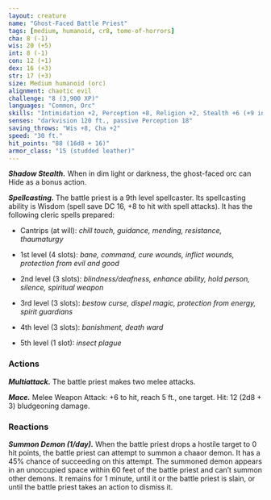 ```yaml
---
layout: creature
name: "Ghost-Faced Battle Priest"
tags: [medium, humanoid, cr8, tome-of-horrors]
cha: 8 (-1)
wis: 20 (+5)
int: 8 (-1)
con: 12 (+1)
dex: 16 (+3)
str: 17 (+3)
size: Medium humanoid (orc)
alignment: chaotic evil
challenge: "8 (3,900 XP)"
languages: "Common, Orc"
skills: "Intimidation +2, Perception +8, Religion +2, Stealth +6 (+9 in dim light or darkness)"
senses: "darkvision 120 ft., passive Perception 18"
saving_throws: "Wis +8, Cha +2"
speed: "30 ft."
hit_points: "88 (16d8 + 16)"
armor_class: "15 (studded leather)"
---
```


***Shadow Stealth.*** When in dim light or darkness, the ghost-faced orc can
Hide as a bonus action.

***Spellcasting.*** The battle priest is a 9th level spellcaster. Its spellcasting
ability is Wisdom (spell save DC 16, +8 to hit with spell attacks). It has
the following cleric spells prepared:

* Cantrips (at will): <i>chill touch, guidance, mending, resistance, thaumaturgy</i>

* 1st level (4 slots): <i>bane, command, cure wounds, inflict wounds, protection from evil and good</i>

* 2nd level (3 slots): <i>blindness/deafness, enhance ability, hold person, silence, spiritual weapon</i>

* 3rd level (3 slots): <i>bestow curse, dispel magic, protection from energy, spirit guardians</i>

* 4th level (3 slots): <i>banishment, death ward</i>

* 5th level (1 slot): <i>insect plague</i>

### Actions

***Multiattack.*** The battle priest makes two melee attacks.

***Mace.*** Melee Weapon Attack: +6 to hit, reach 5 ft., one target. Hit: 12
(2d8 + 3) bludgeoning damage.

### Reactions

***Summon Demon (1/day).*** When the battle priest drops a hostile target
to 0 hit points, the battle priest can attempt to summon a chaaor demon. It
has a 45% chance of succeeding on this attempt. The summoned demon
appears in an unoccupied space within 60 feet of the battle priest and can’t
summon other demons. It remains for 1 minute, until it or the battle priest
is slain, or until the battle priest takes an action to dismiss it.
